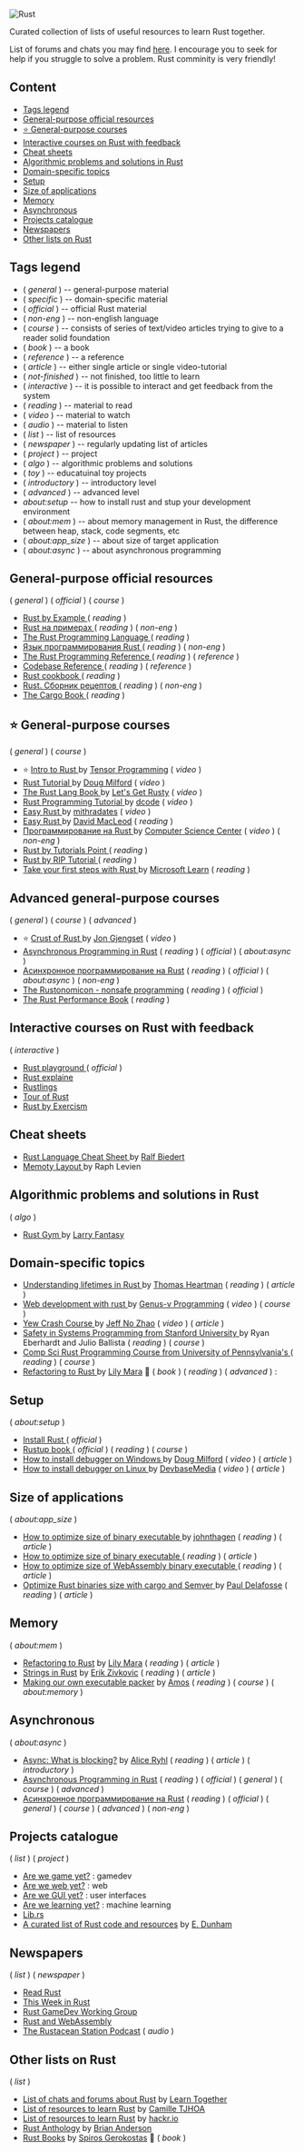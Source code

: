 ![Rust](./doc/img/logo/Logo2.jpg)

Curated collection of lists of useful resources to learn Rust together.

List of forums and chats you may find [here](https://github.com/Learn-Together-Pro/RustCommunity). I encourage you to seek for help if you struggle to solve a problem. Rust comminity is very friendly!

## Content

- [ Tags legend ](#tags-legend)
- [ General-purpose official resources ](#general-purpose-official-resources)
- [ :star: General-purpose courses ](#general-purpose-courses)
- [ Interactive courses on Rust with feedback ](#interactive-courses-on-rust-with-feedback)
- [ Cheat sheets ](#interactive-courses-on-rust-with-feedback)
- [ Algorithmic problems and solutions in Rust ](#algorithmic-problems-and-solutions-in-rust)
- [ Domain-specific topics ](#domain-specific-topics-on-rust)
- [ Setup ](#setup)
- [ Size of applications ](#size-of-applications)
- [ Memory ](#memory)
- [ Asynchronous ](#asynchronous)
- [ Projects catalogue ](#projects-catalogue)
- [ Newspapers ](#newspapers)
- [ Other lists on Rust ](#other-lists-on-rust)

## Tags legend

- ( _general_ ) -- general-purpose material
- ( _specific_ ) -- domain-specific material
- ( _official_ ) -- official Rust material
- ( _non-eng_ ) -- non-english language
- ( _course_ ) -- consists of series of text/video articles trying to give to a reader solid foundation
- ( _book_ ) -- a book
- ( _reference_ ) -- a reference
- ( _article_ ) -- either single article or single video-tutorial
- ( _not-finished_ ) -- not finished, too little to learn
- ( _interactive_ ) -- it is possible to interact and get feedback from the system
- ( _reading_ ) -- material to read
- ( _video_ ) -- material to watch
- ( _audio_ ) -- material to listen
- ( _list_ ) -- list of resources
- ( _newspaper_ ) -- regularly updating list of articles
- ( _project_ ) -- project
- ( _algo_ ) -- algorithmic problems and solutions
- ( _toy_ ) -- educatuinal toy projects
- ( _introductory_ ) -- introductory level
- ( _advanced_ ) -- advanced level
- _about:setup_ -- how to install rust and stup your development environment
- ( _about:mem_ ) -- about memory management in Rust, the difference between heap, stack, code segments, etc
- ( _about:app_size_ ) -- about size of target application
- ( _about:async_ ) -- about asynchronous programming

## General-purpose official resources

( _general_ ) ( _official_ ) ( _course_ )

- [ Rust by Example ](https://doc.rust-lang.org/rust-by-example/index.html) ( _reading_ )
- [ Rust на примерах ](https://doc.rust-lang.ru/stable/rust-by-example/) ( _reading_ ) ( _non-eng_ )
- [ The Rust Programming Language ](https://doc.rust-lang.org/book/ch00-00-introduction.html) ( _reading_ )
- [ Язык программирования Rust ](https://doc.rust-lang.ru/book/) ( _reading_ ) ( _non-eng_ )
- [ The Rust Programming Reference ](https://doc.rust-lang.org/book/ch00-00-introduction.html) ( _reading_ ) ( _reference_ )
- [ Codebase Reference ](https://doc.rust-lang.org/std/index.html) ( _reading_ ) ( _reference_ )
- [ Rust cookbook ](https://rust-lang-nursery.github.io/rust-cookbook/)( _reading_ )
- [ Rust. Сборник рецептов ](https://doc.rust-lang.ru/rust-cookbook/intro.html) ( _reading_ ) ( _non-eng_ )
- [ The Cargo Book ](https://doc.rust-lang.org/cargo/index.html) ( _reading_ )

## :star: General-purpose courses

( _general_ ) ( _course_ )

- :star: [ Intro to Rust ](https://www.youtube.com/playlist?list=PLJbE2Yu2zumDF6BX6_RdPisRVHgzV02NW) by [Tensor Programming](https://www.youtube.com/c/TensorProgramming) ( _video_ )
- [ Rust Tutorial ](https://www.youtube.com/playlist?list=PLLqEtX6ql2EyPAZ1M2_C0GgVd4A-_L4_5) by [Doug Milford](https://www.youtube.com/channel/UCmBgC0JN41HjyjAXfkdkp-Q) ( _video_ )
- [ The Rust Lang Book ](https://www.youtube.com/playlist?list=PLai5B987bZ9CoVR-QEIN9foz4QCJ0H2Y8) by [Let's Get Rusty](https://www.youtube.com/c/LetsGetRusty) ( _video_ )
- [ Rust Programming Tutorial ](https://www.youtube.com/playlist?list=PLVvjrrRCBy2JSHf9tGxGKJ-bYAN_uDCUL) by [dcode](https://www.youtube.com/c/dcode-software) ( _video_ )
- [ Easy Rust ](https://www.youtube.com/playlist?list=PLfllocyHVgsRwLkTAhG0E-2QxCf-ozBkk) by [mithradates](https://www.youtube.com/user/mithradates) ( _video_ )
- [ Easy Rust ](https://github.com/Dhghomon/easy_rust) by [David MacLeod](https://github.com/Dhghomon) ( _reading_ )
- [ Программирование на Rust ](https://www.youtube.com/playlist?list=PLlb7e2G7aSpTfhiECYNI2EZ1uAluUqE_e) by [Computer Science Center](https://www.youtube.com/c/CompscicenterRu) ( _video_ ) ( _non-eng_ )
- [ Rust by Tutorials Point ](https://www.tutorialspoint.com/rust/index.htm) ( _reading_ )
- [ Rust by RIP Tutorial ](https://riptutorial.com/rust) ( _reading_ )
- [ Take your first steps with Rust ](https://docs.microsoft.com/en-us/learn/paths/rust-first-steps/) by [Microsoft Learn](https://docs.microsoft.com/en-us/learn/) ( _reading_ )

## Advanced general-purpose courses

( _general_ ) ( _course_ ) ( _advanced_ )

- :star: [ Crust of Rust ](https://www.youtube.com/playlist?list=PLqbS7AVVErFiWDOAVrPt7aYmnuuOLYvOa) by [Jon Gjengset](https://www.youtube.com/c/JonGjengset) ( _video_ )
- [Asynchronous Programming in Rust](https://rust-lang.github.io/async-book/) ( _reading_ ) ( _official_ ) ( _about:async_ )
- [Асинхронное программирование на Rust](https://doc.rust-lang.ru/async-book/) ( _reading_ ) ( _official_ ) ( _about:async_ ) ( _non-eng_ )
- [The Rustonomicon - nonsafe programming](https://doc.rust-lang.org/nomicon/) ( _reading_ ) ( _official_ )
- [The Rust Performance Book](https://nnethercote.github.io/perf-book/introduction.html) ( _reading_ )

## Interactive courses on Rust with feedback

( _interactive_ )

- [ Rust playground ](https://play.rust-lang.org/) ( _official_ )
- [ Rust explaine ](https://jrvidal.github.io/explaine.rs/)
- [ Rustlings ](https://github.com/rust-lang/rustlings)
- [ Tour of Rust ](https://tourofrust.com/index.html)
- [ Rust by Exercism ](https://exercism.io/tracks/rust)

## Cheat sheets

- [ Rust Language Cheat Sheet ](https://cheats.rs/) by [Ralf Biedert](https://xr.io/)
- [ Memoty Layout ](./Cheatsheets.md#memory-layout) by Raph Levien

## Algorithmic problems and solutions in Rust

( _algo_ )

- [ Rust Gym ](https://github.com/warycat/rustgym) by [Larry Fantasy](https://github.com/warycat)

<!-- ## Educational projects

( _toy_ )

- [ Making our own executable packer ](https://fasterthanli.me/series/making-our-own-executable-packer) by [Amos](https://fasterthanli.me/about) ( _reading_ ) ( _course_ ) ( _about:memory_ )
- [ Build a language VM ](https://medium.com/iridium-vm) by [Fletcher Haynes](https://medium.com/@subnet_zero) ( _reading_ ) ( _course_ )
- [ Building a runtime reflection system for Rust ](https://www.osohq.com/post/rust-reflection-pt-1) by [OSO](https://www.osohq.com/)

-->

## Domain-specific topics

- [ Understanding lifetimes in Rust ](https://blog.logrocket.com/understanding-lifetimes-in-rust/) by [Thomas Heartman](https://blog.logrocket.com/author/thomasheartman/) ( _reading_ ) ( _article_ )
- [ Web development with rust ](https://www.youtube.com/playlist?list=PLECOtlti4Psr4hXVX5GuSvLKp0-RZjz93) by [Genus-v Programming](https://www.youtube.com/c/GenusvProgramming) ( _video_ ) ( _course_ )
- [ Yew Crash Course ](https://www.youtube.com/watch?v=lmLiMozWNGA) by [Jeff No Zhao](https://www.youtube.com/channel/UC6NPLaq5poP-CoLo3DPCC8w) ( _video_ ) ( _article_ )
- [ Safety in Systems Programming from Stanford University ](https://web.stanford.edu/class/cs110l/) by Ryan Eberhardt and Julio Ballista ( _reading_ ) ( _course_ )
- [ Comp Sci Rust Programming Course from University of Pennsylvania's ](http://cis198-2016s.github.io/schedule/) ( _reading_ ) ( _course_ )
- [ Refactoring to Rust ](https://livebook.manning.com/book/refactoring-to-rust/chapter-1/v-2/) by [Lily Mara](https://github.com/lily-mara) :blue_book: ( _book_ ) ( _reading_ ) ( _advanced_ ) :

## Setup

( _about:setup_ )

- [ Install Rust ](https://www.rust-lang.org/tools/install) ( _official_ )
- [ Rustup book ](https://rust-lang.github.io/rustup/) ( _official_ ) ( _reading_ ) ( _course_ )
- [ How to install debugger on Windows ](https://www.youtube.com/watch?v=f6tizikEMTk) by [Doug Milford](https://www.youtube.com/channel/UCmBgC0JN41HjyjAXfkdkp-Q) ( _video_ ) ( _article_ )
- [ How to install debugger on Linux ](https://www.youtube.com/watch?v=rarFePIdNoc) by [DevbaseMedia](https://www.youtube.com/channel/UCx6M2DGOBSOwj6-e-ToPPGw) ( _video_ ) ( _article_ )

## Size of applications

( _about:app_size_ )

- [ How to optimize size of binary executable ](https://github.com/johnthagen/min-sized-rust) by [johnthagen](https://github.com/johnthagen) ( _reading_ ) ( _article_ )
- [ How to optimize size of binary executable ](https://users.rust-lang.org/t/size-of-the-executable-binary-file-of-an-application/62160/7) ( _reading_ ) ( _article_ )
- [ How to optimize size of WebAssembly binary executable ](http://cliffle.com/blog/bare-metal-wasm/#help-i-need-trig-importing-functions-from-javascript) ( _reading_ ) ( _article_ )
- [ Optimize Rust binaries size with cargo and Semver ](https://oknozor.github.io/blog/optimize-rust-binary-size/) by [Paul Delafosse](https://oknozor.github.io/blog/) ( _reading_ ) ( _article_ )

## Memory

( _about:mem_ )

- [Refactoring to Rust](https://dev.to/ender_minyard/rust-visualized-the-stack-the-heap-and-pointers-a5c) by [Lily Mara](https://bes.github.io/) ( _reading_ ) ( _article_ )
- [Strings in Rust](https://bes.github.io/blog/rust-strings/) by [Erik Zivkovic](https://dev.to/ender_minyard) ( _reading_ ) ( _article_ )
- [Making our own executable packer](https://fasterthanli.me/series/making-our-own-executable-packer) by [Amos](https://fasterthanli.me/about) ( _reading_ ) ( _course_ ) ( _about:memory_ )

## Asynchronous

( _about:async_ )

- [Async: What is blocking?](https://ryhl.io/blog/async-what-is-blocking/) by [Alice Ryhl](https://ryhl.io/) ( _reading_ ) ( _article_ ) ( _introductory_ )
- [Asynchronous Programming in Rust](https://rust-lang.github.io/async-book/) ( _reading_ ) ( _official_ ) ( _general_ ) ( _course_ ) ( _advanced_ )
- [Асинхронное программирование на Rust](https://doc.rust-lang.ru/async-book/) ( _reading_ ) ( _official_ ) ( _general_ ) ( _course_ ) ( _advanced_ ) ( _non-eng_ )

## Projects catalogue

( _list_ ) ( _project_ )

- [Are we game yet?](https://arewegameyet.rs/) : gamedev
- [Are we web yet?](https://www.arewewebyet.org/) : web
- [Are we GUI yet?](http://www.areweguiyet.com/) : user interfaces
- [Are we learning yet?](http://www.arewelearningyet.com/) : machine learning
- [Lib.rs](https://lib.rs/)
- [A curated list of Rust code and resources](https://github.com/rust-unofficial/awesome-rust) by [E. Dunham](https://github.com/edunham)

## Newspapers

( _list_ ) ( _newspaper_ )

- [Read Rust](https://readrust.net/)
- [This Week in Rust](https://this-week-in-rust.org/)
- [Rust GameDev Working Group](https://gamedev.rs/)
- [Rust and WebAssembly](https://rustwasm.github.io/)
- [The Rustacean Station Podcast](https://rustacean-station.org/) ( _audio_ )

## Other lists on Rust

( _list_ )

- [List of chats and forums about Rust](https://github.com/Learn-Together-Pro/RustCommunity) by [Learn Together](https://github.com/Learn-Together-Pro)
- [List of resources to learn Rust](https://github.com/ctjhoa/rust-learning) by [Camille TJHOA](https://github.com/ctjhoa)
- [List of resources to learn Rust](https://hackr.io/tutorials/learn-rust) by [hackr.io](https://hackr.io/)
- [Rust Anthology](https://github.com/brson/rust-anthology/blob/master/master-list.md) by [Brian Anderson](https://github.com/brson)
- [Rust Books](https://github.com/sger/RustBooks) by [Spiros Gerokostas](https://github.com/sger) :blue_book: ( _book_ )
